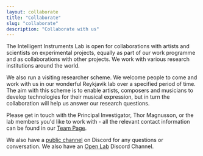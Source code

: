 ```yaml
---
layout: collaborate
title: "Collaborate"
slug: "collaborate"
description: "Collaborate with us"
---
```


The Intelligent Instruments Lab is open for collaborations with artists and scientists on experimental projects, equally as part of our work programme and as collaborations with other projects. We work with various research institutions around the world.

We also run a visiting researcher scheme. We welcome people to come and work with us in our wonderful Reykjavik lab over a specified period of time. The aim with this scheme is to enable artists, composers and musicians to develop technologies for their musical expression, but in turn the collaboration will help us answer our research questions. 

Please get in touch with the Principal Investigator, Thor Magnusson, or the lab members you'd like to work with - all the relevant contact information can be found in our <a href="/team">Team Page</a>.

We also have a <a href="https://discord.gg/Z5HZ5quk">public channel</a> on Discord for any questions or conversation. We also have an <a href="https://discord.gg/UTFPmHgA">Open Lab</a> Discord Channel. 
